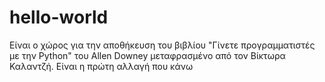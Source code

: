 # hello-world
Είναι ο  χώρος για την αποθήκευση του βιβλίου "Γίνετε προγραμματιστές με την Python" του Allen Downey μεταφρασμένο από τον Βίκτωρα Καλαντζή. Είναι η πρώτη αλλαγή που κάνω
